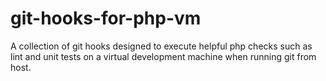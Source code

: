 # git-hooks-for-php-vm
A collection of git hooks designed to execute helpful php checks such as lint and unit tests on a virtual development machine when running git from host.
